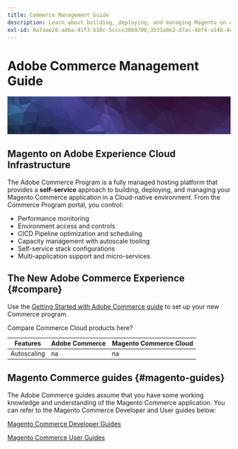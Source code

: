```yaml
---
title: Commerce Management Guide
description: Learn about building, deploying, and managing Magento on Adobe Experience Cloud.
exl-id: 0a7aae26-ad6a-41f3-b10c-5ccce3869700,3531a0e2-d7ac-4bf4-a14b-4cbe5314b6f2
---
```

# Adobe Commerce Management Guide

![Banner](../assets/banner-hex-violet.png)

## Magento on Adobe Experience Cloud Infrastructure

The Adobe Commerce Program is a fully managed hosting platform that provides a **self-service** approach to building, deploying, and managing your Magento Commerce application in a Cloud-native environment. From the Commerce Program portal, you control:

- Performance monitoring
- Environment access and controls
- CICD Pipeline optimization and scheduling
- Capacity management with autoscale tooling
- Self-service stack configurations
- Multi-application support and micro-services

## The New Adobe Commerce Experience {#compare}

Use the [Getting Started with Adobe Commerce guide](../getting-started/commerce-start.md) to set up your new Commerce program.

Compare Commerce Cloud products here?

| Features    | Adobe Commerce | Magento Commerce Cloud |
| ----------- | -------------- | ---------------------- |
| Autoscaling | na             | na                     |

## Magento Commerce guides {#magento-guides}

The Adobe Commerce guides assume that you have some working knowledge and understanding of the Magento Commerce application. You can refer to the Magento Commerce Developer and User guides below:

[Magento Commerce Developer Guides](https://devdocs.magento.com)

[Magento Commerce User Guides](https://docs.magento.com/user-guide)
